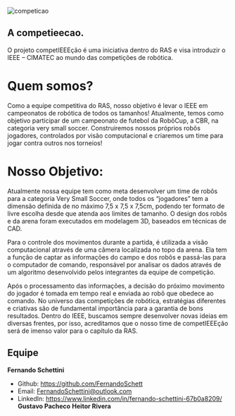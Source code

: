 
![competicao](https://user-images.githubusercontent.com/80331486/153673696-1b5959a2-d6bc-4a2b-b493-f20d200e69c0.png)


## A competieecao. 

  O projeto competIEEEção é uma iniciativa dentro do RAS e visa introduzir o IEEE – CIMATEC ao mundo das competições de robótica.

# Quem somos?
  Como a equipe competitiva do RAS, nosso objetivo é levar o IEEE em campeonatos de robótica de todos os tamanhos! Atualmente, temos como objetivo participar de um campeonato de futebol da RobôCup, a CBR, na categoria very small soccer. Construiremos nossos próprios robôs jogadores, controlados por visão computacional e criaremos um time para jogar contra outros nos torneios!

# Nosso Objetivo:
  Atualmente nossa equipe tem como meta desenvolver um time de robôs para a categoria Very Small Soccer, onde todos os “jogadores” tem a dimensão definida de no máximo 7,5 x 7,5 x 7,5cm, podendo ter formato de livre escolha desde que atenda aos limites de tamanho. O design dos robôs e da arena foram executados em modelagem 3D, baseados em técnicas de CAD.

  Para o controle dos movimentos durante a partida, é utilizada a visão computacional através de uma câmera localizada no topo da arena. Ela tem a função de captar as informações do campo e dos robôs e passá-las para o computador de comando, responsável por analisar os dados através de um algoritmo desenvolvido pelos integrantes da equipe de competição.

  Após o processamento das informações, a decisão do próximo movimento do jogador é tomada em tempo real e enviada ao robô que obedece ao comando. No universo das competições de robótica, estratégias diferentes e criativas são de fundamental importância para a garantia de bons resultados. Dentro do IEEE, buscamos sempre desenvolver novas ideias em diversas frentes, por isso, acreditamos que o nosso time de competIEEEção será de imenso valor para o capítulo da RAS.


## Equipe
**Fernando Schettini** 
  - Github: https://github.com/FernandoSchett
  - Email: FernandoSchettini@outlook.com 
  - LinkedIn: https://www.linkedin.com/in/fernando-schettini-67b0a8209/
**Gustavo Pacheco**
**Heitor Rivera**
